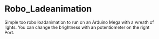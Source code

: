 # Robo_Ladeanimation
Simple too robo loadanimation to run on an Arduino Mega with  a  wreath of lights. You can change the brightness with an 
potentiometer on the right Port.
